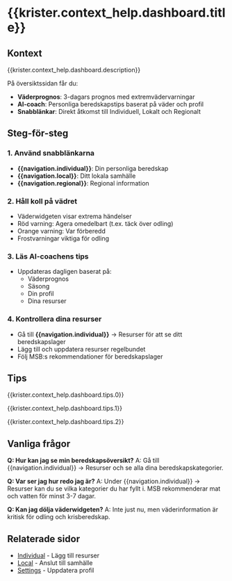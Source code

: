 # {{krister.context_help.dashboard.title}}

## Kontext

{{krister.context_help.dashboard.description}}

På översiktssidan får du:
- **Väderprognos**: 3-dagars prognos med extremvädervarningar
- **AI-coach**: Personliga beredskapstips baserat på väder och profil
- **Snabblänkar**: Direkt åtkomst till Individuell, Lokalt och Regionalt

## Steg-för-steg

### 1. Använd snabblänkarna
- **{{navigation.individual}}**: Din personliga beredskap
- **{{navigation.local}}**: Ditt lokala samhälle
- **{{navigation.regional}}**: Regional information

### 2. Håll koll på vädret
- Väderwidgeten visar extrema händelser
- Röd varning: Agera omedelbart (t.ex. täck över odling)
- Orange varning: Var förberedd
- Frostvarningar viktiga för odling

### 3. Läs AI-coachens tips
- Uppdateras dagligen baserat på:
  - Väderprognos
  - Säsong
  - Din profil
  - Dina resurser

### 4. Kontrollera dina resurser
- Gå till **{{navigation.individual}}** → Resurser för att se ditt beredskapslager
- Lägg till och uppdatera resurser regelbundet
- Följ MSB:s rekommendationer för beredskapslager

## Tips

{{krister.context_help.dashboard.tips.0}}

{{krister.context_help.dashboard.tips.1}}

{{krister.context_help.dashboard.tips.2}}

## Vanliga frågor

**Q: Hur kan jag se min beredskapsöversikt?**
A: Gå till {{navigation.individual}} → Resurser och se alla dina beredskapskategorier.

**Q: Var ser jag hur redo jag är?**
A: Under {{navigation.individual}} → Resurser kan du se vilka kategorier du har fyllt i. MSB rekommenderar mat och vatten för minst 3-7 dagar.

**Q: Kan jag dölja väderwidgeten?**
A: Inte just nu, men väderinformation är kritisk för odling och krisberedskap.

## Relaterade sidor
- [Individual](/help/individual/resources.md) - Lägg till resurser
- [Local](/help/local/home.md) - Anslut till samhälle
- [Settings](/help/settings/profile.md) - Uppdatera profil
